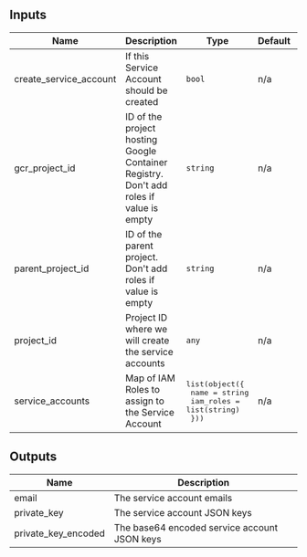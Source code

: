 ## Inputs

| Name | Description | Type | Default | Required |
|------|-------------|------|---------|:-----:|
| create\_service\_account | If this Service Account should be created | `bool` | n/a | yes |
| gcr\_project\_id | ID of the project hosting Google Container Registry. Don't add roles if value is empty | `string` | n/a | no |
| parent\_project\_id | ID of the parent project. Don't add roles if value is empty | `string` | n/a | no |
| project\_id | Project ID where we will create the service accounts | `any` | n/a | yes |
| service_accounts | Map of IAM Roles to assign to the Service Account | <pre>list(object({<br>    name      = string<br>    iam_roles = list(string)<br>  }))<br></pre> | n/a | yes |

## Outputs

| Name | Description |
|------|-------------|
| email | The service account emails |
| private\_key | The service account JSON keys |
| private\_key\_encoded | The base64 encoded service account JSON keys |
